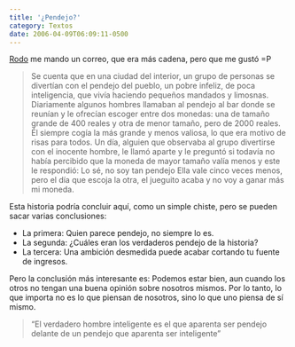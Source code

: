 ```yaml
---
title: '¿Pendejo?'
category: Textos
date: 2006-04-09T06:09:11-0500
---
```


[Rodo](http://rodo.otaku-anime.com/) me mando un correo, que era más cadena, pero que me gustó =P

> Se cuenta que en una ciudad del interior, un grupo de personas se divertían con el pendejo del pueblo, un pobre infeliz, de poca inteligencia, que vivía haciendo pequeños mandados y limosnas. Diariamente algunos hombres llamaban al pendejo al bar donde se reunían y le ofrecían escoger entre dos monedas: una de tamaño grande de 400 reales y otra de menor tamaño, pero de 2000 reales. Él siempre cogía la más grande y menos valiosa, lo que era motivo de risas para todos. Un día, alguien que observaba al grupo divertirse con el inocente hombre, le llamó aparte y le preguntó si todavía no había percibido que la moneda de mayor tamaño valía menos y este le respondió: Lo sé, no soy tan pendejo Ella vale cinco veces menos, pero el día que escoja la otra, el jueguito acaba y no voy a ganar más mi moneda.

Esta historia podría concluir aquí, como un simple chiste, pero se pueden sacar varias conclusiones:

-   La primera: Quien parece pendejo, no siempre lo es.
-   La segunda: ¿Cuáles eran los verdaderos pendejo de la historia?
-   La tercera: Una ambición desmedida puede acabar cortando tu fuente de ingresos.

Pero la conclusión más interesante es: Podemos estar bien, aun cuando los otros no tengan una buena opinión sobre nosotros mismos. Por lo tanto, lo que importa no es lo que piensan de nosotros, sino lo que uno piensa de sí mismo.

> “El verdadero hombre inteligente es el que aparenta ser pendejo delante de un pendejo que aparenta ser inteligente”
